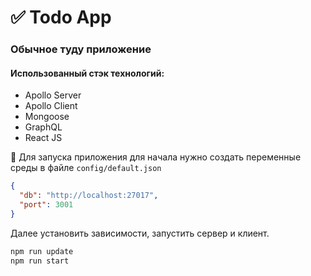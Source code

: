 # ✅   Todo App

### Обычное туду приложение

#### Использованный стэк технологий:
- Apollo Server
- Apollo Client
- Mongoose
- GraphQL
- React JS

🚀   Для запуска приложения для начала нужно создать переменные среды в файле `config/default.json`
```json
{
  "db": "http://localhost:27017",
  "port": 3001
}
```

Далее установить зависимости, запустить сервер и клиент.

```bash
npm run update
npm run start
```

